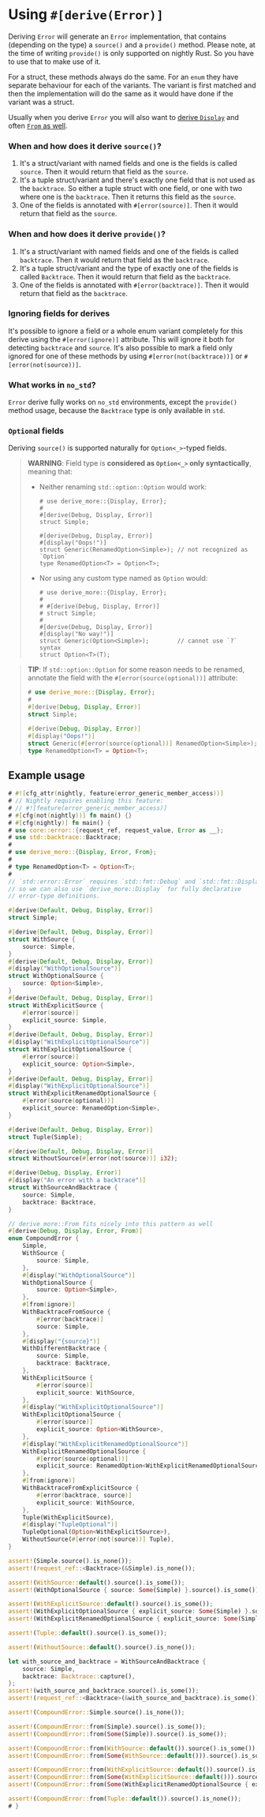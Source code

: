# Using `#[derive(Error)]`

Deriving `Error` will generate an `Error` implementation, that contains
(depending on the type) a `source()` and a `provide()` method. Please note,
at the time of writing `provide()` is only supported on nightly Rust. So you
have to use that to make use of it.

For a struct, these methods always do the same. For an `enum` they have separate
behaviour for each of the variants. The variant is first matched and then the
implementation will do the same as it would have done if the variant was a
struct.

Usually when you derive `Error` you will also want to [derive `Display`](crate::Display) and
often [`From` as well](crate::From).


### When and how does it derive `source()`?

1. It's a struct/variant with named fields and one is the fields is
   called `source`. Then it would return that field as the `source`.
2. It's a tuple struct/variant and there's exactly one field that is not used as
   the `backtrace`. So either a tuple struct with one field, or one with two where one
   is the `backtrace`. Then it returns this field as the `source`.
3. One of the fields is annotated with `#[error(source)]`. Then it would
   return that field as the `source`.

### When and how does it derive `provide()`?

1. It's a struct/variant with named fields and one of the fields is
   called `backtrace`. Then it would return that field as the `backtrace`.
2. It's a tuple struct/variant and the type of exactly one of the fields is
   called `Backtrace`. Then it would return that field as the `backtrace`.
3. One of the fields is annotated with `#[error(backtrace)]`. Then it would
   return that field as the `backtrace`.

### Ignoring fields for derives

It's possible to ignore a field or a whole enum variant completely for this
derive using the `#[error(ignore)]` attribute. This will ignore it both for
detecting `backtrace` and `source`. It's also possible to mark a field only
ignored for one of these methods by using `#[error(not(backtrace))]` or
`#[error(not(source))]`.


### What works in `no_std`?

`Error` derive fully works on `no_std` environments, except the `provide()`
method usage, because the `Backtrace` type is only available in `std`.


### `Option`al fields

Deriving `source()` is supported naturally for `Option<_>`-typed fields.

> **WARNING**: Field type is **considered as `Option<_>` only syntactically**,
> meaning that:
> - Neither renaming `std::option::Option` would work:
>   ```rust,compile_fail
>   # use derive_more::{Display, Error};
>   #
>   #[derive(Debug, Display, Error)]
>   struct Simple;
>
>   #[derive(Debug, Display, Error)]
>   #[display("Oops!")]
>   struct Generic(RenamedOption<Simple>); // not recognized as `Option`
>   type RenamedOption<T> = Option<T>;
>   ```
> - Nor using any custom type named as `Option` would:
>   ```rust,compile_fail
>   # use derive_more::{Display, Error};
>   #
>   # #[derive(Debug, Display, Error)]
>   # struct Simple;
>   #
>   #[derive(Debug, Display, Error)]
>   #[display("No way!")]
>   struct Generic(Option<Simple>);        // cannot use `?` syntax
>   struct Option<T>(T);
>   ```

> **TIP**: If `std::option::Option` for some reason needs to be renamed,
> annotate the field with the `#[error(source(optional))]` attribute:
> ```rust
> # use derive_more::{Display, Error};
> #
> #[derive(Debug, Display, Error)]
> struct Simple;
>
> #[derive(Debug, Display, Error)]
> #[display("Oops!")]
> struct Generic(#[error(source(optional))] RenamedOption<Simple>);
> type RenamedOption<T> = Option<T>;
>  ```




## Example usage

```rust
# #![cfg_attr(nightly, feature(error_generic_member_access))]
# // Nightly requires enabling this feature:
# // #![feature(error_generic_member_access)]
# #[cfg(not(nightly))] fn main() {}
# #[cfg(nightly)] fn main() {
# use core::error::{request_ref, request_value, Error as __};
# use std::backtrace::Backtrace;
#
# use derive_more::{Display, Error, From};
#
# type RenamedOption<T> = Option<T>;
#
// `std::error::Error` requires `std::fmt::Debug` and `std::fmt::Display`,
// so we can also use `derive_more::Display` for fully declarative
// error-type definitions.

#[derive(Default, Debug, Display, Error)]
struct Simple;

#[derive(Default, Debug, Display, Error)]
struct WithSource {
    source: Simple,
}
#[derive(Default, Debug, Display, Error)]
#[display("WithOptionalSource")]
struct WithOptionalSource {
    source: Option<Simple>,
}
#[derive(Default, Debug, Display, Error)]
struct WithExplicitSource {
    #[error(source)]
    explicit_source: Simple,
}
#[derive(Default, Debug, Display, Error)]
#[display("WithExplicitOptionalSource")]
struct WithExplicitOptionalSource {
    #[error(source)]
    explicit_source: Option<Simple>,
}
#[derive(Default, Debug, Display, Error)]
#[display("WithExplicitOptionalSource")]
struct WithExplicitRenamedOptionalSource {
    #[error(source(optional))]
    explicit_source: RenamedOption<Simple>,
}

#[derive(Default, Debug, Display, Error)]
struct Tuple(Simple);

#[derive(Default, Debug, Display, Error)]
struct WithoutSource(#[error(not(source))] i32);

#[derive(Debug, Display, Error)]
#[display("An error with a backtrace")]
struct WithSourceAndBacktrace {
    source: Simple,
    backtrace: Backtrace,
}

// derive_more::From fits nicely into this pattern as well
#[derive(Debug, Display, Error, From)]
enum CompoundError {
    Simple,
    WithSource {
        source: Simple,
    },
    #[display("WithOptionalSource")]
    WithOptionalSource {
        source: Option<Simple>,
    },
    #[from(ignore)]
    WithBacktraceFromSource {
        #[error(backtrace)]
        source: Simple,
    },
    #[display("{source}")]
    WithDifferentBacktrace {
        source: Simple,
        backtrace: Backtrace,
    },
    WithExplicitSource {
        #[error(source)]
        explicit_source: WithSource,
    },
    #[display("WithExplicitOptionalSource")]
    WithExplicitOptionalSource {
        #[error(source)]
        explicit_source: Option<WithSource>,
    },
    #[display("WithExplicitRenamedOptionalSource")]
    WithExplicitRenamedOptionalSource {
        #[error(source(optional))]
        explicit_source: RenamedOption<WithExplicitRenamedOptionalSource>,
    },
    #[from(ignore)]
    WithBacktraceFromExplicitSource {
        #[error(backtrace, source)]
        explicit_source: WithSource,
    },
    Tuple(WithExplicitSource),
    #[display("TupleOptional")]
    TupleOptional(Option<WithExplicitSource>),
    WithoutSource(#[error(not(source))] Tuple),
}

assert!(Simple.source().is_none());
assert!(request_ref::<Backtrace>(&Simple).is_none());

assert!(WithSource::default().source().is_some());
assert!(WithOptionalSource { source: Some(Simple) }.source().is_some());

assert!(WithExplicitSource::default().source().is_some());
assert!(WithExplicitOptionalSource { explicit_source: Some(Simple) }.source().is_some());
assert!(WithExplicitRenamedOptionalSource { explicit_source: Some(Simple) }.source().is_some());

assert!(Tuple::default().source().is_some());

assert!(WithoutSource::default().source().is_none());

let with_source_and_backtrace = WithSourceAndBacktrace {
    source: Simple,
    backtrace: Backtrace::capture(),
};
assert!(with_source_and_backtrace.source().is_some());
assert!(request_ref::<Backtrace>(&with_source_and_backtrace).is_some());

assert!(CompoundError::Simple.source().is_none());

assert!(CompoundError::from(Simple).source().is_some());
assert!(CompoundError::from(Some(Simple)).source().is_some());

assert!(CompoundError::from(WithSource::default()).source().is_some());
assert!(CompoundError::from(Some(WithSource::default())).source().is_some());

assert!(CompoundError::from(WithExplicitSource::default()).source().is_some());
assert!(CompoundError::from(Some(WithExplicitSource::default())).source().is_some());
assert!(CompoundError::from(Some(WithExplicitRenamedOptionalSource { explicit_source: Some(Simple) })).source().is_some());

assert!(CompoundError::from(Tuple::default()).source().is_none());
# }
```
